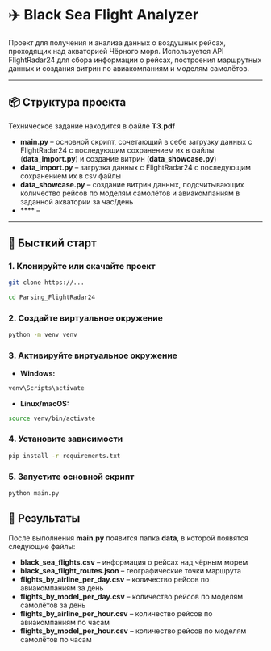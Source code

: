 # ✈️ Black Sea Flight Analyzer

Проект для получения и анализа данных о воздушных рейсах, проходящих над акваторией Чёрного моря. Используется API FlightRadar24 для сбора информации о рейсах, построения маршрутных данных и создания витрин по авиакомпаниям и моделям самолётов.

---

## 📦 Структура проекта

Техническое задание находится в файле **ТЗ.pdf**
* **main.py** – основной скрипт, сочетающий в себе загрузку данных с FlightRadar24 с последующим сохранением их в файлы (**data_import.py**) и создание витрин (**data_showcase.py**)
* **data_import.py** – загрузка данных с FlightRadar24 с последующим сохранением их в csv файлы
* **data_showcase.py** – создание витрин данных, подсчитывающих количество рейсов по моделям самолётов и авиакомпаниям в заданной акватории за час/день
* **** – 
---

## 🚀 Бысткий старт

### 1. Клонируйте или скачайте проект

```bash
git clone https://...
```

```bash
cd Parsing_FlightRadar24
```

### 2. Создайте виртуальное окружение

```bash
python -m venv venv
```

### 3. Активируйте виртуальное окружение

* **Windows:**
```bash
venv\Scripts\activate
```

* **Linux/macOS:**
```bash
source venv/bin/activate
```

### 4. Установите зависимости

```bash
pip install -r requirements.txt
```

### 5. Запустите основной скрипт

```bash
python main.py
```

## 🧾 Результаты

После выполнения **main.py** появится папка **data**, в которой появятся следующие файлы:

* **black_sea_flights.csv** – информация о рейсах над чёрным морем
* **black_sea_flight_routes.json** – географические точки маршрута
* **flights_by_airline_per_day.csv** – количество рейсов по авиакомпаниям за день
* **flights_by_model_per_day.csv** – количество рейсов по моделям самолётов за день
* **flights_by_airline_per_hour.csv** – количество рейсов по авиакомпаниям по часам
* **flights_by_model_per_hour.csv** – количество рейсов по моделям самолётов по часам
